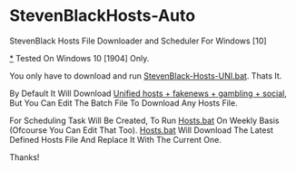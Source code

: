 # StevenBlackHosts-Auto
StevenBlack Hosts File Downloader and Scheduler For Windows [10]

[*](https://tenor.com/view/takin-notes-taking-notes-notes-got-it-writing-it-down-gif-11069726) Tested On Windows 10 [1904] Only.

You only have to download and run [StevenBlack-Hosts-UNI.bat](https://github.com/M-Maaz-H/StevenBlackHosts-Auto/blob/main/StevenBlack-Hosts-UNI.bat).
Thats It.

By Default It Will Download [Unified hosts + fakenews + gambling + social](https://raw.githubusercontent.com/StevenBlack/hosts/master/alternates/fakenews-gambling-social/hosts), But You Can Edit The Batch File To Download Any Hosts File.

For Scheduling Task Will Be Created, To Run [Hosts.bat](https://github.com/M-Maaz-H/StevenBlackHosts-Auto/blob/main/StevenBlack-Hosts-SCH-2.bat) On Weekly Basis (Ofcourse You Can Edit That Too).
[Hosts.bat](https://github.com/M-Maaz-H/StevenBlackHosts-Auto/blob/main/StevenBlack-Hosts-SCH-2.bat) Will Download The Latest Defined Hosts File And Replace It With The Current One. 

Thanks!
